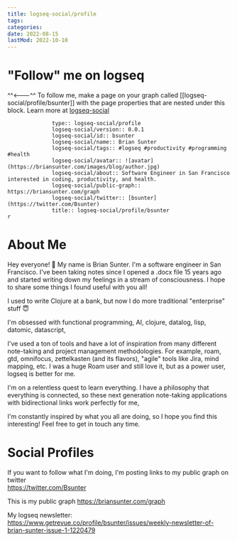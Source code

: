```yaml
---
title: logseq-social/profile
tags:
categories:
date: 2022-08-15
lastMod: 2022-10-10
---
```

# "Follow" me on logseq

^^<---^^ To follow me, make a page on your graph called [[logseq-social/profile/bsunter]] with the page properties that are nested under this block. Learn more at [logseq-social](https://briansunter.com/graph/#/page/logseq-social)

```		  public:: true
			  type:: logseq-social/profile
			  logseq-social/version:: 0.0.1
			  logseq-social/id:: bsunter
			  logseq-social/name:: Brian Sunter
			  logseq-social/tags:: #logseq #productivity #programming #health
			  logseq-social/avatar:: ![avatar](https://briansunter.com/images/blog/author.jpg)
			  logseq-social/about:: Software Engineer in San Francisco interested in coding, productivity, and health.
			  logseq-social/public-graph:: https://briansunter.com/graph
			  logseq-social/twitter:: [bsunter](https://twitter.com/Bsunter)
			  title:: logseq-social/profile/bsunter
r
```

# About Me

Hey everyone! 👋 My name is Brian Sunter. I'm a software engineer in San Francisco.  I've been taking notes since I opened a .docx file 15 years ago and started writing down my feelings in a stream of consciousness.  I hope to share some things I found useful with you all!

I used to write Clojure at a bank, but now I do more traditional "enterprise" stuff 😇

I'm obsessed with functional programming, AI, clojure, datalog, lisp, datomic, datascript,

I've used a ton of tools and have a lot of inspiration from many different note-taking and project management methodologies. For example, roam, gtd, omnifocus, zettelkasten (and its flavors), "agile" tools like Jira, mind mapping, etc. I was a huge Roam user and still love it, but as a power user, logseq is better for me.

I'm on a relentless quest to learn everything. I have a philosophy that everything is connected, so these next generation note-taking applications with bidirectional links work perfectly for me,

I'm constantly inspired by what you all are doing, so I hope you find this interesting! Feel free to get in touch any time.

# Social Profiles

If you want to follow what I'm doing, I'm posting links to my public graph on twitter   
https://twitter.com/Bsunter

This is my public graph https://briansunter.com/graph

My logseq newsletter: https://www.getrevue.co/profile/bsunter/issues/weekly-newsletter-of-brian-sunter-issue-1-1220479
